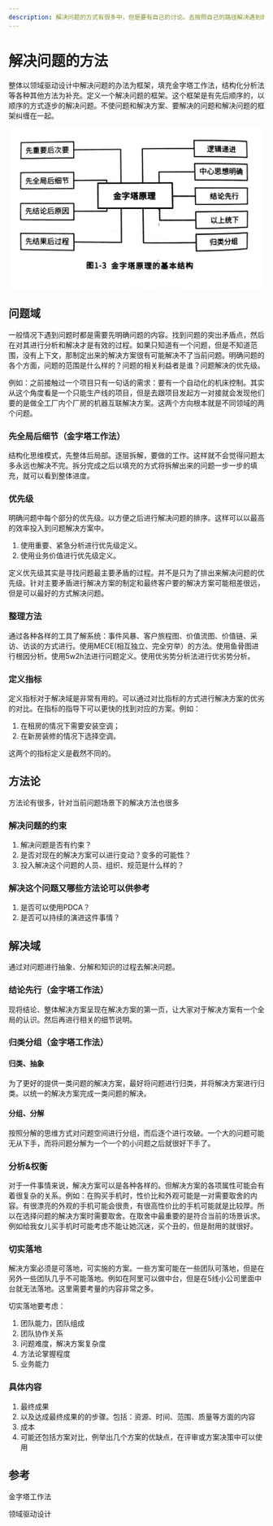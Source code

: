 ```yaml
---
description: 解决问题的方式有很多中，但是要有自己的讨论。去按照自己的路径解决遇到的问题，防止在解决问题过程中遗忘、丢失某些重要内容。
---
```


# 解决问题的方法

整体以领域驱动设计中解决问题的办法为框架，填充金字塔工作法，结构化分析法等各种其他方法为补充。定义一个解决问题的框架。这个框架是有先后顺序的，以顺序的方式逐步的解决问题。不使问题和解决方案、要解决的问题和解决问题的框架纠缠在一起。

![](.gitbook/assets/tu-pian-.png)

## 问题域

一般情况下遇到问题时都是需要先明确问题的内容。找到问题的突出矛盾点，然后在对其进行分析和解决才是有效的过程。如果只知道有一个问题，但是不知道范围，没有上下文，那制定出来的解决方案很有可能解决不了当前问题。明确问题的各个方面，问题的范围是什么样的？问题的相关利益者是谁？问题解决的优先级。

例如：之前接触过一个项目只有一句话的需求：要有一个自动化的机床控制。其实从这个角度看是一个只能生产线的项目，但是去跟项目发起方一对接就会发现他们要的是做全工厂内个厂房的机器互联解决方案。这两个方向根本就是不同领域的两个问题。

### 先全局后细节（金字塔工作法）

结构化思维模式，先整体后局部。逐层拆解，要做的工作。这样就不会觉得问题太多永远也解决不完。拆分完成之后以填充的方式将拆解出来的问题一步一步的填充，就可以看到整体进度。

### 优先级

明确问题中每个部分的优先级。以方便之后进行解决问题的排序。这样可以以最高的效率投入到问题解决方案中。

1. 使用重要、紧急分析进行优先级定义。
2. 使用业务价值进行优先级定义。

定义优先级其实是寻找问题最主要矛盾的过程。并不是只为了排出来解决问题的优先级。针对主要矛盾进行解决方案的制定和最终客户要的解决方案可能相差很远，但是可以最好的方式解决问题。

### 整理方法

通过各种各样的工具了解系统：事件风暴、客户旅程图、价值流图、价值链、采访、访谈的方式进行。使用MECE\(相互独立、完全穷举）的方法。使用鱼骨图进行根因分析。使用5w2h法进行问题定义。使用优劣势分析法进行优劣势分析。

### 定义指标

定义指标对于解决域是非常有用的。可以通过对比指标的方式进行解决方案的优劣的对比。在指标的指导下可以更快的找到对应的方案。例如：

1. 在租房的情况下需要安装空调；
2. 在新房装修的情况下选择空调。

这两个的指标定义是截然不同的。

## 方法论

方法论有很多，针对当前问题场景下的解决方法也很多

### 解决问题的约束

1. 解决问题是否有约束？
2. 是否对现在的解决方案可以进行变动？变多的可能性？
3. 投入解决这个问题的人员、组织、规范是什么样的？

### 解决这个问题又哪些方法论可以供参考

1. 是否可以使用PDCA？
2. 是否可以持续的演进这件事情？

## 解决域

通过对问题进行抽象、分解和知识的过程去解决问题。

### 结论先行（金字塔工作法）

现将结论、整体解决方案呈现在解决方案的第一页，让大家对于解决方案有一个全局的认识。然后再进行相关的细节说明。

### 归类分组（金字塔工作法）

#### 归类、抽象

为了更好的提供一类问题的解决方案，最好将问题进行归类，并将解决方案进行归类。以统一的解决方案完成一类问题的解决。

#### 分组、分解

按照分解的思维方式对问题空间进行分组，而后逐个进行攻破。一个大的问题可能无从下手，而将问题分解为一个一个的小问题之后就很好下手了。

### 分析&权衡

对于一件事情来说，解决方案可以是各种各样的。但解决方案的各项属性可能会有着很复杂的关系。例如：在购买手机时，性价比和外观可能是一对需要取舍的内容。有很漂亮的外观的手机可能会很贵，有很高性价比的手机可能就是比较厚。所以在选择问题的解决方案时需要取舍。在取舍中最重要的是符合当前的场景诉求。例如给我女儿买手机时可能考虑不能让她沉迷，买个丑的，但是耐用的就很好。

### 切实落地

解决方案必须是可落地，可实施的方案。一些方案可能在一些团队可落地，但是在另外一些团队几乎不可能落地。例如在阿里可以做中台，但是在5线小公司里面中台就无法落地。这里需要考量的内容非常之多。

切实落地要考虑：

1. 团队能力，团队组成
2. 团队协作关系
3. 问题难度，解决方案复杂度
4. 方法论掌握程度
5. 业务能力

### 具体内容

1. 最终成果
2. 以及达成最终成果的的步骤。包括：资源、时间、范围、质量等方面的内容
3. 成本
4. 可能还包括方案对比，例举出几个方案的优缺点，在评审或方案决策中可以使用

## 参考

金字塔工作法

领域驱动设计



